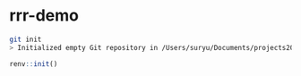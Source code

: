 rrr-demo
=======

```bash
git init
> Initialized empty Git repository in /Users/suryu/Documents/projects2024/rrr-demo/.git/
```

```r
renv::init()
```
